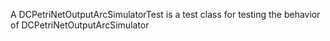 A DCPetriNetOutputArcSimulatorTest is a test class for testing the behavior of DCPetriNetOutputArcSimulator